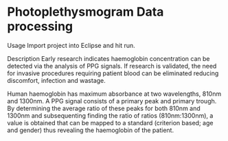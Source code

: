 # Photoplethysmogram Data processing

Usage
Import project into Eclipse and hit run.

Description
Early research indicates haemoglobin concentration can be detected via the analysis of PPG signals. If research is validated, the need for invasive procedures requiring patient blood can be eliminated reducing discomfort, infection and wastage.

Human haemoglobin has maximum absorbance at two wavelengths, 810nm and 1300nm. A PPG signal consists of a primary peak and primary trough. By determining the average ratio of these peaks for both 810nm and 1300nm and subsequenting finding the ratio of ratios (810nm:1300nm), a value is obtained that can be mapped to a standard (criterion based; age and gender) thus revealing the haemoglobin of the patient.
